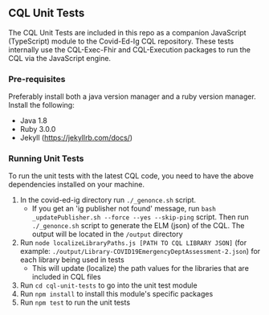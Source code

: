 ## CQL Unit Tests

The CQL Unit Tests are included in this repo as a companion JavaScript (TypeScript) module to the Covid-Ed-Ig CQL repository.
These tests internally use the CQL-Exec-Fhir and CQL-Execution packages to run the CQL via the JavaScript engine.


### Pre-requisites 
Preferably install both a java version manager and a ruby version manager.
Install the following:
- Java 1.8
- Ruby 3.0.0 
- Jekyll (https://jekyllrb.com/docs/)

### Running Unit Tests

To run the unit tests with the latest CQL code, you need to have the above dependencies installed on your machine.

1. In the covid-ed-ig directory run `./_genonce.sh` script.
   - If you get an 'ig publisher not found' message, run `bash _updatePublisher.sh --force --yes --skip-ping` script.
     Then run `./_genonce.sh` script to generate the ELM (json) of the CQL. The output will be located in the `/output` directory
2. Run `node localizeLibraryPaths.js [PATH TO CQL LIBRARY JSON]` (for example: `./output/Library-COVID19EmergencyDeptAssessment-2.json`) for each library being used in tests
   - This will update (localize) the path values for the libraries that are included in CQL files
3. Run `cd cql-unit-tests` to go into the unit test module
4. Run `npm install` to install this module's specific packages
5. Run `npm test` to run the unit tests